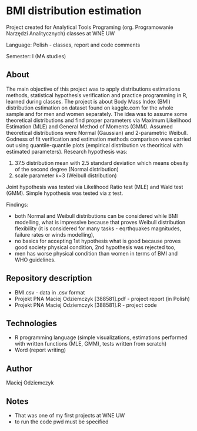 # BMI distribution estimation
Project created for Analytical Tools Programing (org. Programowanie Narzędzi Analitycznych) classes at WNE UW

Language: Polish - classes, report and code comments 

Semester: I (MA studies)

## About
The main objective of this project was to apply distributions estimations methods, statistical hypothesis verification and practice programming in R, learned during classes. The project is about Body Mass Index (BMI) distribution estimation on dataset found on kaggle.com for the whole sample and for men and women separately. The idea was to assume some theoretical distributions and find proper parameters via Maximum Likelihood Estimation (MLE) and General Method of Moments (GMM). Assumed theoretical distributions were Normal (Gaussian) and 2-parametric Weibull. Godness of fit verification and estimation methods comparison were carried out using quantile-quantile plots (empirical distribution vs theoritical with estimated parameters). Research hypothesis was:

1. 37.5 distribution mean with 2.5 standard deviation which means obesity of the second degree (Normal distribution)
2. scale parameter k=3 (Weibull distribution)
  
Joint hypothesis was tested via Likelihood Ratio test (MLE) and Wald test (GMM). Simple hypothesis was tested via z test.

Findings:  
* both Normal and Weibull distributions can be considered while BMI modelling, what is impressive because that proves Weibull distribution flexibility (it is considered for many tasks - eqrthquakes magnitudes, failure rates or winds modelling),
* no basics for accepting 1st hypothesis what is good because proves good society physical condition, 2nd hypothesis was rejected too,
* men has worse physical condition than women in terms of BMI and WHO guidelines.


## Repository description
* BMI.csv - data in .csv format
* Projekt PNA Maciej Odziemczyk [388581].pdf - project report (in Polish)
* Projekt PNA Maciej Odziemczyk [388581].R - project code

## Technologies
 * R programming language (simple visualizations, estimations performed with written functions (MLE, GMM), tests written from scratch)
 * Word (report writing)

## Author
Maciej Odziemczyk

## Notes
* That was one of my first projects at WNE UW
* to run the code pwd must be specified


  
